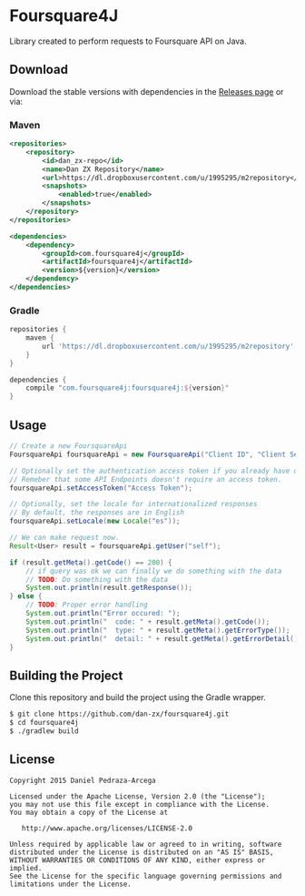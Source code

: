 Foursquare4J
============

Library created to perform requests to Foursquare API on Java.

Download
--------

Download the stable versions with dependencies in the [Releases page](https://github.com/dan-zx/foursquare4j/releases) or via:

### Maven

```xml
<repositories>
    <repository>
        <id>dan_zx-repo</id>
        <name>Dan ZX Repository</name>
        <url>https://dl.dropboxusercontent.com/u/1995295/m2repository</url>
        <snapshots>
            <enabled>true</enabled>
        </snapshots>
    </repository>
</repositories>

<dependencies>
    <dependency>
        <groupId>com.foursquare4j</groupId>
        <artifactId>foursquare4j</artifactId>
        <version>${version}</version>
    </dependency>
</dependencies>
```

### Gradle

```groovy
repositories {
    maven {
        url 'https://dl.dropboxusercontent.com/u/1995295/m2repository'
    }
}

dependencies {
    compile "com.foursquare4j:foursquare4j:${version}"
}
```

Usage
-----

```java
// Create a new FoursquareApi
FoursquareApi foursquareApi = new FoursquareApi("Client ID", "Client Secret");

// Optionally set the authentication access token if you already have one
// Remeber that some API Endpoints doesn't require an access token.
foursquareApi.setAccessToken("Access Token");

// Optionally, set the locale for internationalized responses
// By default, the responses are in English
foursquareApi.setLocale(new Locale("es"));

// We can make request now.
Result<User> result = foursquareApi.getUser("self");

if (result.getMeta().getCode() == 200) {
    // if query was ok we can finally we do something with the data
    // TODO: Do something with the data
    System.out.println(result.getResponse());
} else {
    // TODO: Proper error handling
    System.out.println("Error occured: ");
    System.out.println("  code: " + result.getMeta().getCode());
    System.out.println("  type: " + result.getMeta().getErrorType());
    System.out.println("  detail: " + result.getMeta().getErrorDetail());
}
```


Building the Project
--------------------

Clone this repository and build the project using the Gradle wrapper.

```sh
$ git clone https://github.com/dan-zx/foursquare4j.git
$ cd foursquare4j
$ ./gradlew build
```

License
-------

    Copyright 2015 Daniel Pedraza-Arcega

    Licensed under the Apache License, Version 2.0 (the "License");
    you may not use this file except in compliance with the License.
    You may obtain a copy of the License at

       http://www.apache.org/licenses/LICENSE-2.0

    Unless required by applicable law or agreed to in writing, software
    distributed under the License is distributed on an "AS IS" BASIS,
    WITHOUT WARRANTIES OR CONDITIONS OF ANY KIND, either express or implied.
    See the License for the specific language governing permissions and
    limitations under the License.
